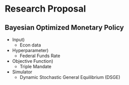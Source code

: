 # Research Proposal
## Bayesian Optimized Monetary Policy 
- Input)
  - Econ data
- Hyperparameter)
  - Federal Funds Rate
- Objective Function)
  - Triple Mandate
- Simulator
  - Dynamic Stochastic General Equilibrium (DSGE)